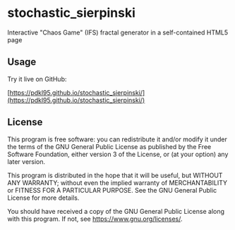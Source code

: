 # stochastic_sierpinski
Interactive "Chaos Game" (IFS) fractal generator in a self-contained
HTML5 page

## Usage

Try it live on GitHub:

[https://pdkl95.github.io/stochastic_sierpinski/](https://pdkl95.github.io/stochastic_sierpinski/)


## License

This program is free software: you can redistribute it and/or modify
it under the terms of the GNU General Public License as published by
the Free Software Foundation, either version 3 of the License, or
(at your option) any later version.

This program is distributed in the hope that it will be useful,
but WITHOUT ANY WARRANTY; without even the implied warranty of
MERCHANTABILITY or FITNESS FOR A PARTICULAR PURPOSE.  See the
GNU General Public License for more details.

You should have received a copy of the GNU General Public License
along with this program.  If not, see <https://www.gnu.org/licenses/>.
